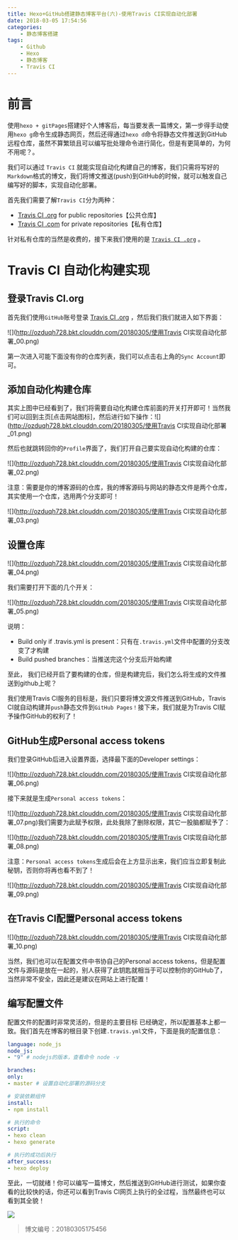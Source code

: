 ```yaml
---
title: Hexo+GitHub搭建静态博客平台(六)-使用Travis CI实现自动化部署
date: 2018-03-05 17:54:56
categories:
	- 静态博客搭建
tags:
	- Github
	- Hexo
	- 静态博客 
	- Travis CI
---
```


# 前言

使用`hexo + gitPages`搭建好个人博客后，每当要发表一篇博文，第一步得手动使用`hexo g`命令生成静态网页，然后还得通过`hexo d`命令将静态文件推送到GitHub远程仓库，虽然不算繁琐且可以编写批处理命令进行简化，但是有更简单的，为何不用呢？。

我们可以通过 `Travis CI` 就能实现自动化构建自己的博客，我们只需将写好的`Markdown`格式的博文，我们将博文推送\(push\)到GitHub的时候，就可以触发自己编写好的脚本，实现自动化部署。

首先我们需要了解`Travis CI`分为两种：

* [Travis CI .org](https://travis-ci.org/auth) for public repositories【公共仓库】
* [Travis CI .com](https://travis-ci.com/auth) for private repositories【私有仓库】

针对私有仓库的当然是收费的，接下来我们使用的是 [`Travis CI .org`](https://travis-ci.org/auth) 。

# Travis CI 自动化构建实现

## 登录Travis CI.org

首先我们使用`GitHub`账号登录 [Travis CI .org](https://travis-ci.org/auth) ，然后我们我们就进入如下界面：

![](http://ozduqh728.bkt.clouddn.com/20180305/使用Travis CI实现自动化部署_00.png)

第一次进入可能下面没有你的仓库列表，我们可以点击右上角的`Sync Account`即可。

## 添加自动化构建仓库

其实上图中已经看到了，我们将需要自动化构建仓库前面的开关打开即可！当然我们可以回到主页\[点击网站图标\]，然后进行如下操作：![](http://ozduqh728.bkt.clouddn.com/20180305/使用Travis CI实现自动化部署_01.png)

然后也就跳转回你的`Profile`界面了，我们打开自己要实现自动化构建的仓库：

![](http://ozduqh728.bkt.clouddn.com/20180305/使用Travis CI实现自动化部署_02.png)

注意：需要是你的博客源码的仓库，我的博客源码与网站的静态文件是两个仓库，其实使用一个仓库，选用两个分支即可！

![](http://ozduqh728.bkt.clouddn.com/20180305/使用Travis CI实现自动化部署_03.png)

## 设置仓库

![](http://ozduqh728.bkt.clouddn.com/20180305/使用Travis CI实现自动化部署_04.png)

我们需要打开下面的几个开关：

![](http://ozduqh728.bkt.clouddn.com/20180305/使用Travis CI实现自动化部署_05.png)

说明：

* Build only if .travis.yml is present：只有在`.travis.yml`文件中配置的分支改变了才构建
* Build pushed branches：当推送完这个分支后开始构建

至此， 我们已经开启了要构建的仓库，但是构建完后，我们怎么将生成的文件推送到github上呢？

我们使用Travis CI服务的目标是，我们只要将博文源文件推送到GitHub，Travis CI就自动构建并`push`静态文件到`GitHub Pages！`接下来，我们就是为Travis CI赋予操作GitHub的权利了！

## GitHub生成Personal access tokens

我们登录GitHub后进入设置界面，选择最下面的Developer settings：

![](http://ozduqh728.bkt.clouddn.com/20180305/使用Travis CI实现自动化部署_06.png)

接下来就是生成`Personal access tokens`：

![](http://ozduqh728.bkt.clouddn.com/20180305/使用Travis CI实现自动化部署_07.png)我们需要为此赋予权限，此处我除了删除权限，其它一股脑都赋予了：

![](http://ozduqh728.bkt.clouddn.com/20180305/使用Travis CI实现自动化部署_08.png)

注意：`Personal access tokens`生成后会在上方显示出来，我们应当立即复制此秘钥，否则你将再也看不到了！

![](http://ozduqh728.bkt.clouddn.com/20180305/使用Travis CI实现自动化部署_09.png)

## 在Travis CI配置Personal access tokens

![](http://ozduqh728.bkt.clouddn.com/20180305/使用Travis CI实现自动化部署_10.png)

当然，我们也可以在配置文件中书协自己的Personal access tokens，但是配置文件与源码是放在一起的，别人获得了此钥匙就相当于可以控制你的GitHub了，当然非常不安全，因此还是建议在网站上进行配置！

## 编写配置文件

配置文件的配置时非常灵活的，但是的主要目标 已经确定，所以配置基本上都一致。我们首先在博客的根目录下创建`.travis.yml`文件，下面是我的配置信息：

```yaml
language: node_js
node_js:
- "9" # nodejs的版本，查看命令 node -v

branches:
only:
- master # 设置自动化部署的源码分支

# 安装依赖组件
install:
- npm install

# 执行的命令
script:
- hexo clean
- hexo generate

# 执行的成功后执行
after_success:
- hexo deploy
```

至此，一切就绪！你可以编写一篇博文，然后推送到GitHub进行测试，如果你查看的比较快的话，你还可以看到Travis CI网页上执行的全过程，当然最终也可以看到其全貌！

![](http://ozduqh728.bkt.clouddn.com/20180305/%E4%BD%BF%E7%94%A8Travis%20CI%E5%AE%9E%E7%8E%B0%E8%87%AA%E5%8A%A8%E5%8C%96%E9%83%A8%E7%BD%B2_11.png)

>博文编号：20180305175456